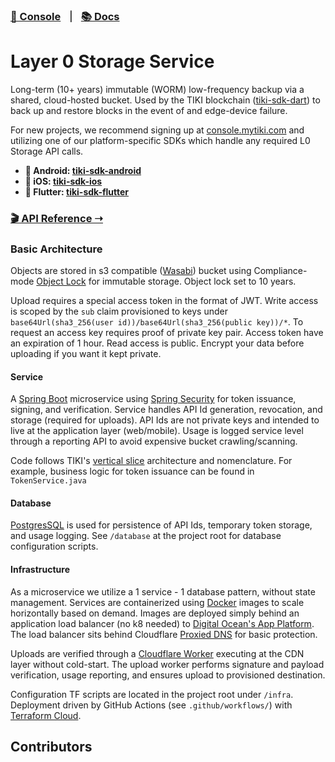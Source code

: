 ###  [🍍 Console](https://console.mytiki.com) &nbsp; ⏐ &nbsp; [📚 Docs](https://docs.mytiki.com)

# Layer 0 Storage Service

Long-term (10+ years) immutable (WORM) low-frequency backup via a shared, cloud-hosted bucket. Used by the TIKI 
blockchain ([tiki-sdk-dart](https://github.com/tiki/tiki-sdk-dart)) to back up and restore blocks in the event of 
and edge-device failure.

For new projects, we recommend signing up at [console.mytiki.com](https://console.mytiki.com) and utilizing one of our
platform-specific SDKs which handle any required L0 Storage API calls.

- **🤖 Android: [tiki-sdk-android](https://github.com/tiki/tiki-sdk-android)**
- **🍎 iOS: [tiki-sdk-ios](https://github.com/tiki/tiki-sdk-ios)**
- **🦋 Flutter: [tiki-sdk-flutter](https://github.com/tiki/tiki-sdk-flutter)**

### [🎬 API Reference ➝](https://docs.mytiki.com/reference/l0-storage-upload-post)

### Basic Architecture
Objects are stored in s3 compatible ([Wasabi](https://wasabi.com)) bucket using Compliance-mode 
[Object Lock](https://docs.aws.amazon.com/AmazonS3/latest/userguide/object-lock-overview.html) for immutable storage.
Object lock set to 10 years.

Upload requires a special access token in the format of JWT. Write access is scoped by the `sub` claim provisioned to 
keys under `base64Url(sha3_256(user id))/base64Url(sha3_256(public key))/*`. To request an access key requires proof
of private key pair. Access token have an expiration of 1 hour. Read access is public. Encrypt your data before
uploading if you want it kept private. 

#### Service

A [Spring Boot](https://github.com/spring-projects/spring-boot) microservice
using [Spring Security](https://github.com/spring-projects/spring-security) for token issuance, signing, and 
verification. Service handles API Id generation, revocation, and storage (required for uploads). API Ids are not private
keys and intended to live at the application layer (web/mobile). Usage is logged service level through a reporting API
to avoid expensive bucket crawling/scanning. 

Code follows TIKI's [vertical slice](https://jimmybogard.com/vertical-slice-architecture/) architecture and
nomenclature. For example, business logic for token issuance can be found in `TokenService.java`

#### Database
[PostgresSQL](https://www.postgresql.org) is used for persistence of API Ids, temporary token storage, and usage 
logging. See `/database` at the project root for database configuration scripts.

#### Infrastructure
As a microservice we utilize a 1 service - 1 database pattern, without state management. Services are containerized
using [Docker](https://www.docker.com) images to scale horizontally based on demand. Images are deployed simply behind
an application load balancer (no k8 needed) to
[Digital Ocean's App Platform](https://docs.digitalocean.com/products/app-platform/). The load balancer sits behind
Cloudflare [Proxied DNS](https://developers.cloudflare.com/fundamentals/get-started/concepts/how-cloudflare-works/) for
basic protection. 

Uploads are verified through a [Cloudflare Worker](https://workers.cloudflare.com) executing at the CDN layer without 
cold-start. The upload worker performs signature and payload verification, usage reporting, and ensures upload to 
provisioned destination.

Configuration TF scripts are located in the project root under `/infra`. Deployment
driven by GitHub Actions (see `.github/workflows/`) with [Terraform Cloud](https://www.terraform.io).

## Contributors

<!-- ALL-CONTRIBUTORS-LIST:START - Do not remove or modify this section -->
<!-- prettier-ignore-start -->
<!-- markdownlint-disable -->

<!-- markdownlint-restore -->
<!-- prettier-ignore-end -->

<!-- ALL-CONTRIBUTORS-LIST:END -->

